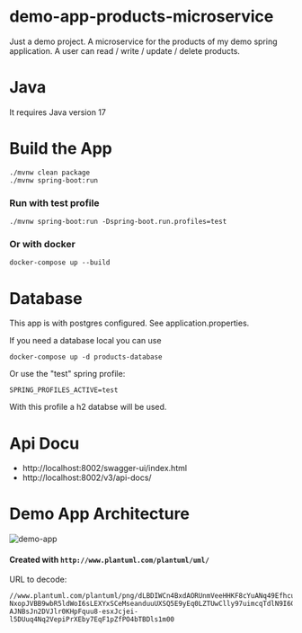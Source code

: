 # demo-app-products-microservice

Just a demo project.
A microservice for the products of my demo spring application.
A user can read / write / update / delete products.

# Java
It requires Java version 17

# Build the App

```
./mvnw clean package
./mvnw spring-boot:run
 ```

### Run with test profile
```
./mvnw spring-boot:run -Dspring-boot.run.profiles=test
```


### Or with docker
 ```
 docker-compose up --build

 ```

# Database
This app is with postgres configured. See application.properties.

If you need a database local you can use
 ```
 docker-compose up -d products-database
  ```

Or use the "test" spring profile:

```SPRING_PROFILES_ACTIVE=test ```

With this profile a h2 databse will be used.

# Api Docu

* http://localhost:8002/swagger-ui/index.html
* http://localhost:8002/v3/api-docs/

# Demo App Architecture

![demo-app](https://user-images.githubusercontent.com/42716524/211201373-b0fd0c31-5c82-4d87-ade3-a6f9bc2c9334.png)

#### Created with `http://www.plantuml.com/plantuml/uml/`
URL to decode:
```
//www.plantuml.com/plantuml/png/dLBDIWCn4BxdAORUnmVeeHHKF8cYuANq49EfhcutCfaeHVhkagLhqPcoIsyX-NxopJVBB9wbR5ldWoI6sLEXYxSCeMseanduuUXSQ5E9yEq0LZTUwClly97uimcqTdlN9I6Gz05fez_dS5sOtZrSQgqxZiGPRvl0AGzw0D6BV_QPUj0HTdMuhf3zVrijfQt_UDzpYYN8cFk06x5NQcFPAsFJj3HYVyIDsLVGTFT3E_X0BqqMtgaQ5U1NhRuGzyEiie2uiDR2gQkAj8k2EN0gGZP7JtSogn-AJNBsJn2DVJlr0KHpFquu8-esxJcjei-l5DUuq4Nq2VepiPrXEby7EqF1pZfPO4bTBDls1m00
```
 
 

